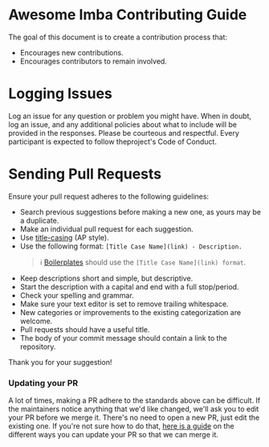 # Awesome Imba Contributing Guide 

The goal of this document is to create a contribution process that:

* Encourages new contributions.
* Encourages contributors to remain involved.

# Logging Issues

Log an issue for any question or problem you might have. When in doubt, log an issue, and
any additional policies about what to include will be provided in the responses. Please be courteous and respectful. 
Every participant is expected to follow theproject's Code of Conduct.

# Sending Pull Requests

Ensure your pull request adheres to the following guidelines:

- Search previous suggestions before making a new one, as yours may be a duplicate.
- Make an individual pull request for each suggestion.
- Use [title-casing](http://titlecapitalization.com) (AP style).
- Use the following format: `[Title Case Name](link) - Description.`
  > :information_source: [Boilerplates](https://github.com/koolamusic/awesome-imba#Boilerplates) should use the `[Title Case Name](link) format`.
- Keep descriptions short and simple, but descriptive.
- Start the description with a capital and end with a full stop/period.
- Check your spelling and grammar.
- Make sure your text editor is set to remove trailing whitespace.
- New categories or improvements to the existing categorization are welcome.
- Pull requests should have a useful title.
- The body of your commit message should contain a link to the repository.

Thank you for your suggestion!

### Updating your PR

A lot of times, making a PR adhere to the standards above can be difficult. If the maintainers notice anything that we'd like changed, we'll ask you to edit your PR before we merge it. There's no need to open a new PR, just edit the existing one. If you're not sure how to do that, [here is a guide](https://github.com/RichardLitt/docs/blob/master/amending-a-commit-guide.md) on the different ways you can update your PR so that we can merge it.
